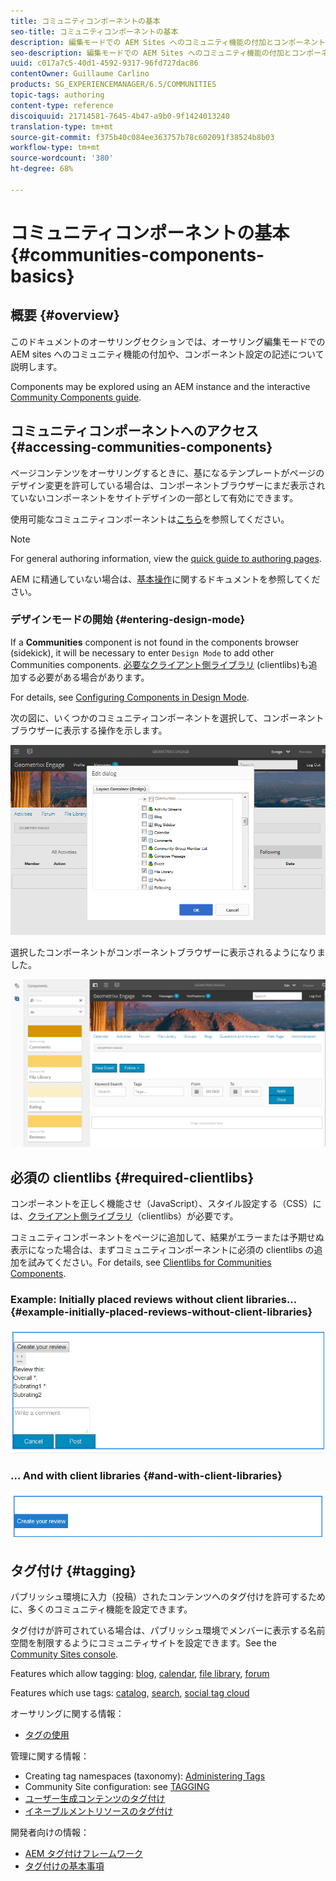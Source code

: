 ```yaml
---
title: コミュニティコンポーネントの基本
seo-title: コミュニティコンポーネントの基本
description: 編集モードでの AEM Sites へのコミュニティ機能の付加とコンポーネントの設定
seo-description: 編集モードでの AEM Sites へのコミュニティ機能の付加とコンポーネントの設定
uuid: c017a7c5-40d1-4592-9317-96fd727dac86
contentOwner: Guillaume Carlino
products: SG_EXPERIENCEMANAGER/6.5/COMMUNITIES
topic-tags: authoring
content-type: reference
discoiquuid: 21714581-7645-4b47-a9b0-9f1424013240
translation-type: tm+mt
source-git-commit: f375b40c084ee363757b78c602091f38524b8b03
workflow-type: tm+mt
source-wordcount: '380'
ht-degree: 68%

---
```



# コミュニティコンポーネントの基本 {#communities-components-basics}

## 概要 {#overview}

このドキュメントのオーサリングセクションでは、オーサリング編集モードでの  AEM sites へのコミュニティ機能の付加や、コンポーネント設定の記述について説明します。

Components may be explored using an AEM instance and the interactive [Community Components guide](components-guide.md).

## コミュニティコンポーネントへのアクセス {#accessing-communities-components}

ページコンテンツをオーサリングするときに、基になるテンプレートがページのデザイン変更を許可している場合は、コンポーネントブラウザーにまだ表示されていないコンポーネントをサイトデザインの一部として有効にできます。

使用可能なコミュニティコンポーネントは[こちら](author-communities.md#available-communities-components)を参照してください。

>[!NOTE]
>
>For general authoring information, view the [quick guide to authoring pages](../../help/sites-authoring/qg-page-authoring.md).
>
>AEM に精通していない場合は、[基本操作](../../help/sites-authoring/basic-handling.md)に関するドキュメントを参照してください。

### デザインモードの開始 {#entering-design-mode}

If a **Communities** component is not found in the components browser (sidekick), it will be necessary to enter `Design Mode` to add other Communities components. [必要なクライアント側ライブラリ](#required-clientlibs) (clientlibs)も追加する必要がある場合があります。

For details, see [Configuring Components in Design Mode](../../help/sites-authoring/default-components-designmode.md).

次の図に、いくつかのコミュニティコンポーネントを選択して、コンポーネントブラウザーに表示する操作を示します。

![部品設計](assets/component-design.png)

選択したコンポーネントがコンポーネントブラウザーに表示されるようになりました。

![component-design1](assets/component-design1.png)

## 必須の clientlibs {#required-clientlibs}

コンポーネントを正しく機能させ（JavaScript）、スタイル設定する（CSS）には、[クライアント側ライブラリ](../../help/sites-developing/clientlibs.md)（clientlibs）が必要です。

コミュニティコンポーネントをページに追加して、結果がエラーまたは予期せぬ表示になった場合は、まずコミュニティコンポーネントに必須の clientlibs の追加を試みてください。For details, see [Clientlibs for Communities Components](clientlibs.md).

### Example: Initially placed reviews without client libraries... {#example-initially-placed-reviews-without-client-libraries}

![clientlibs1](assets/clientlibs1.png)

### ... And with client libraries {#and-with-client-libraries}

![clientlibs2](assets/clientlibs2.png)

## タグ付け {#tagging}

パブリッシュ環境に入力（投稿）されたコンテンツへのタグ付けを許可するために、多くのコミュニティ機能を設定できます。

タグ付けが許可されている場合は、パブリッシュ環境でメンバーに表示する名前空間を制限するようにコミュニティサイトを設定できます。See the [Community Sites console](sites-console.md#tagging).

Features which allow tagging: [blog](blog-feature.md), [calendar](calendar.md), [file library](file-library.md), [forum](forum.md)

Features which use tags: [catalog](catalog.md), [search](search.md), [social tag cloud](tagcloud.md)

オーサリングに関する情報：

* [タグの使用](../../help/sites-authoring/tags.md)

管理に関する情報：

* Creating tag namespaces (taxonomy): [Administering Tags](../../help/sites-administering/tags.md)
* Community Site configuration: see [TAGGING](sites-console.md#tagging)
* [ユーザー生成コンテンツのタグ付け](../../help/sites-authoring/tags.md)
* [イネーブルメントリソースのタグ付け](tag-resources.md)

開発者向けの情報：

* [AEM タグ付けフレームワーク](../../help/sites-developing/framework.md)
* [タグ付けの基本事項](tag.md)


